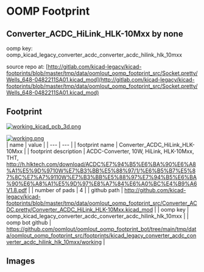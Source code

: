 # OOMP Footprint  
## Converter_ACDC_HiLink_HLK-10Mxx  by none  
  
oomp key: oomp_kicad_legacy_converter_acdc_converter_acdc_hilink_hlk_10mxx  
  
source repo at: [http://gitlab.com/kicad-legacy/kicad-footprints/blob/master/tmp/data/oomlout_oomp_footprint_src/Socket.pretty/Wells_648-0482211SA01.kicad_mod](http://gitlab.com/kicad-legacy/kicad-footprints/blob/master/tmp/data/oomlout_oomp_footprint_src/Socket.pretty/Wells_648-0482211SA01.kicad_mod)  
## Footprint  
  
[![working_kicad_pcb_3d.png](working_kicad_pcb_3d_600.png)](working_kicad_pcb_3d.png)  
  
[![working.png](working_600.png)](working.png)  
| name | value | 
| --- | --- | 
| footprint name | Converter_ACDC_HiLink_HLK-10Mxx | 
| footprint description | ACDC-Converter, 10W, HiLink, HLK-10Mxx, THT, http://h.hlktech.com/download/ACDC%E7%94%B5%E6%BA%90%E6%A8%A1%E5%9D%9710W%E7%B3%BB%E5%88%97/1/%E6%B5%B7%E5%87%8C%E7%A7%9110W%E7%B3%BB%E5%88%97%E7%94%B5%E6%BA%90%E6%A8%A1%E5%9D%97%E8%A7%84%E6%A0%BC%E4%B9%A6V1.8.pdf | 
| number of pads | 4 | 
| github path | http://github.com/kicad-legacy/kicad-footprints/blob/master/tmp/data/oomlout_oomp_footprint_src/Converter_ACDC.pretty/Converter_ACDC_HiLink_HLK-10Mxx.kicad_mod | 
| oomp key | oomp_kicad_legacy_converter_acdc_converter_acdc_hilink_hlk_10mxx | 
| oomp bot github | https://github.com/oomlout/oomlout_oomp_footprint_bot/tree/main/tmp/data/oomlout_oomp_footprint_src/footprints/kicad_legacy_converter_acdc_converter_acdc_hilink_hlk_10mxx/working | 
## Images  
